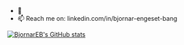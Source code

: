 - 👋
- 📫 Reach me on: linkedin.com/in/bjornar-engeset-bang

<!---
BjornarEB/BjornarEB is a ✨ special ✨ repository because its `README.md` (this file) appears on your GitHub profile.
You can click the Preview link to take a look at your changes.
--->


[![BjornarEB's GitHub stats](https://github-readme-stats.vercel.app/api?username=BjornarEB)](https://github.com/anuraghazra/github-readme-stats)
